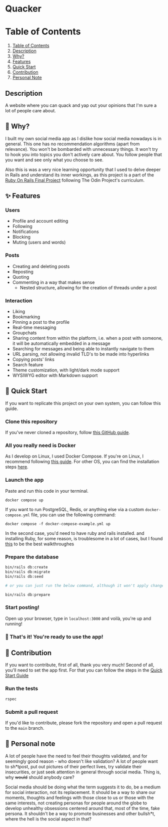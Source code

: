 # Quacker

# Table of Contents
1. [Table of Contents](#table-of-contents)
2. [Description](#description)
3. [Why?](#-why)
4. [Features](#-features)
4. [Quick Start](#-quick-start)
5. [Contribution](#-contribution)
6. [Personal Note](#-personal-note)

## Description
A website where you can quack and yap out your opinions that I'm sure a lot of people care about.

## 🧐 Why?
I built my own social media app as I dislike how social media nowadays is in general. This one has no recommendation algorithms (apart from relevance). You won't be bombarded with unnecessary things. It won't try to hook you into topics you don't actively care about. You follow people that you want and see only what you choose to see.

Also this is was a very nice learning opportunity that I used to delve deeper in Rails and understand its inner workings, as this project is a part of the [Ruby On Rails Final Project](https://www.theodinproject.com/lessons/ruby-on-rails-rails-final-project#project-building-facebook) following The Odin Project's curriculum.

## ✨ Features
### Users
- Profile and account editing
- Following
- Notifications
- Blocking
- Muting (users and words)

### Posts
- Creating and deleting posts
- Reposting
- Quoting
- Commenting in a way that makes sense
  - Nested structure, allowing for the creation of threads under a post

### Interaction
- Liking
- Bookmarking
- Pinning a post to the profile
- Real-time messaging
- Groupchats
- Sharing content from within the platform, i.e. when a post with someone, it will be automatically embedded in a message
- Searching for messages and being able to instantly navigate to them
- URL parsing, not allowing invalid TLD's to be made into hyperlinks
- Copying posts' links
- Search feature
- Theme customization, with light/dark mode support
- WYSIWYG editor with Markdown support

## 🚀 Quick Start

If you want to replicate this project on your own system, you can follow this guide.

### Clone this repository

If you've never cloned a repository, follow [this GitHub guide](https://docs.github.com/en/repositories/creating-and-managing-repositories/cloning-a-repository).

### All you really need is Docker
As I develop on Linux, I used Docker Compose.
If you're on Linux, I recommend following [this guide](https://docs.docker.com/engine/install/ubuntu/#install-using-the-repository). For other OS, you can find the installation steps [here](https://docs.docker.com/compose/install/#installation-scenarios).

### Launch the app

Paste and run this code in your terminal.

`docker compose up`

If you want to run PostgreSQL, Redis, or anything else via a custom `docker-compose.yml` file, you can use the following command:

`docker compose -f docker-compose-example.yml up`

In the second case, you'd need to have ruby and rails installed. and installing Ruby, for some reason, is troublesome in a lot of cases, but I found [this](https://gorails.com/setup/ubuntu/22.04) to be the best walkthroughes

### Prepare the database

```bash
bin/rails db:create
bin/rails db:migrate
bin/rails db:seed

# or you can just run the below command, although it won't apply changes to existing migrations, if you made any.

bin/rails db:prepare
```

### Start posting!

Open up your browser, type in `localhost:3000` and voilà, you're up and running!

### 🎉 That's it! You're ready to use the app!


## 🤝 Contribution

If you want to contribute, first of all, thank you very much! Second of all, you'll need to set the app first. For that you can follow the steps in the [Quick Start Guide](#-quick-start)

### Run the tests

```bash
rspec
```

### Submit a pull request

If you'd like to contribute, please fork the repository and open a pull request to the `main` branch.

## 📝 Personal note

A lot of people have the need to feel their thoughts validated, and for seemingly good reason - who doesn't like validation? A lot of people want to sh*tpost, put out pictures of their perfect lives, try validate their insecurities, or just seek attention in general through social media. Thing is, why ~~would~~ should anybody care?

Social media should be doing what the term suggests it to do, be a medium for social interaction, not its replacement. It should be a way to share our moments, thoughts and feelings with those close to us or those with the same interests, not creating personas for people around the globe to develop unhealthy obsessions centered around that, most of the time, fake persona. It shouldn't be a way to promote businesses and other bullsh*t, where the hell is the social aspect in that?
